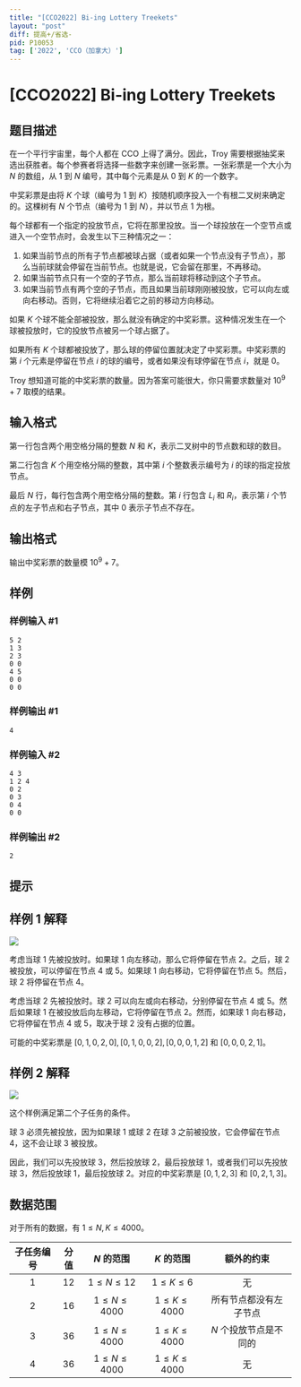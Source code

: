 ```yaml
---
title: "[CCO2022] Bi-ing Lottery Treekets"
layout: "post"
diff: 提高+/省选-
pid: P10053
tag: ['2022', 'CCO（加拿大）']
---
```

# [CCO2022] Bi-ing Lottery Treekets
## 题目描述

在一个平行宇宙里，每个人都在 CCO 上得了满分。因此，Troy 需要根据抽奖来选出获胜者。每个参赛者将选择一些数字来创建一张彩票。一张彩票是一个大小为 $N$ 的数组，从 $1$ 到 $N$ 编号，其中每个元素是从 $0$ 到 $K$ 的一个数字。

中奖彩票是由将 $K$ 个球（编号为 $1$ 到 $K$）按随机顺序投入一个有根二叉树来确定的。这棵树有 $N$ 个节点（编号为 $1$ 到 $N$），并以节点 $1$ 为根。

每个球都有一个指定的投放节点，它将在那里投放。当一个球投放在一个空节点或进入一个空节点时，会发生以下三种情况之一：

1. 如果当前节点的所有子节点都被球占据（或者如果一个节点没有子节点），那么当前球就会停留在当前节点。也就是说，它会留在那里，不再移动。
2. 如果当前节点只有一个空的子节点，那么当前球将移动到这个子节点。
3. 如果当前节点有两个空的子节点，而且如果当前球刚刚被投放，它可以向左或向右移动。否则，它将继续沿着它之前的移动方向移动。

如果 $K$ 个球不能全部被投放，那么就没有确定的中奖彩票。这种情况发生在一个球被投放时，它的投放节点被另一个球占据了。

如果所有 $K$ 个球都被投放了，那么球的停留位置就决定了中奖彩票。中奖彩票的第 $i$ 个元素是停留在节点 $i$ 的球的编号，或者如果没有球停留在节点 $i$，就是 $0$。

Troy 想知道可能的中奖彩票的数量。因为答案可能很大，你只需要求数量对 $10^9+7$ 取模的结果。
## 输入格式

第一行包含两个用空格分隔的整数 $N$ 和 $K$，表示二叉树中的节点数和球的数目。

第二行包含 $K$ 个用空格分隔的整数，其中第 $i$ 个整数表示编号为 $i$ 的球的指定投放节点。

最后 $N$ 行，每行包含两个用空格分隔的整数。第 $i$ 行包含 $L_{i}$ 和 $R_{i}$，表示第 $i$ 个节点的左子节点和右子节点，其中 $0$ 表示子节点不存在。
## 输出格式

输出中奖彩票的数量模 $10^{9}+7$。
## 样例

### 样例输入 #1
```
5 2
1 3
2 3
0 0
4 5
0 0
0 0
```
### 样例输出 #1
```
4
```
### 样例输入 #2
```
4 3
1 2 4
0 2
0 3
0 4
0 0
```
### 样例输出 #2
```
2
```
## 提示

## 样例 1 解释

![](https://cdn.luogu.com.cn/upload/image_hosting/ts1yicyn.png)

考虑当球 $1$ 先被投放时。如果球 $1$ 向左移动，那么它将停留在节点 $2$。之后，球 $2$ 被投放，可以停留在节点 $4$ 或 $5$。如果球 $1$ 向右移动，它将停留在节点 $5$。然后，球 $2$ 将停留在节点 $4$。

考虑当球 $2$ 先被投放时。球 $2$ 可以向左或向右移动，分别停留在节点 $4$ 或 $5$。然后如果球 $1$ 在被投放后向左移动，它将停留在节点 $2$。然而，如果球 $1$ 向右移动，它将停留在节点 $4$ 或 $5$，取决于球 $2$ 没有占据的位置。

可能的中奖彩票是 $[0,1,0,2,0],[0,1,0,0,2],[0,0,0,1,2]$ 和 $[0,0,0,2,1]$。

## 样例 2 解释

![](https://cdn.luogu.com.cn/upload/image_hosting/r5ih52s1.png)

这个样例满足第二个子任务的条件。

球 $3$ 必须先被投放，因为如果球 $1$ 或球 $2$ 在球 $3$ 之前被投放，它会停留在节点 $4$，这不会让球 $3$ 被投放。

因此，我们可以先投放球 $3$，然后投放球 $2$，最后投放球 $1$，或者我们可以先投放球 $3$，然后投放球 $1$，最后投放球 $2$。对应的中奖彩票是 $[0,1,2,3]$ 和 $[0,2,1,3]$。

## 数据范围 

对于所有的数据，有 $1\leq N,K \leq 4000$。

子任务编号|分值|$N$ 的范围|$K$ 的范围|额外的约束
:-:|:-:|:-:|:-:|:-:
$1$|$12$|$1 \leq N \leq 12$|$1 \leq K \leq 6$|无
$2$|$16$|$1 \leq N \leq 4000$|$1 \leq K \leq 4000$|所有节点都没有左子节点
$3$|$36$|$1 \leq N \leq 4000$|$1 \leq K \leq 4000$|$N$ 个投放节点是不同的
$4$|$36$|$1 \leq N \leq 4000$|$1 \leq K \leq 4000$|无

